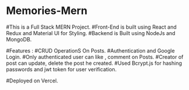 # Memories-Mern
#This is a Full Stack MERN Project.
#Front-End is built using React and Redux and Material UI for Styling.
#Backend is Built using NodeJs and MongoDB.

#Features :
#CRUD OperationS On Posts.
#Authentication and Google Login.
#Only authenticated user can like , comment  on Posts.
#Creator of post can update, delete the post he created.
#Used Bcrypt.js for hashing passwords and jwt token for user verification.

#Deployed on Vercel.
